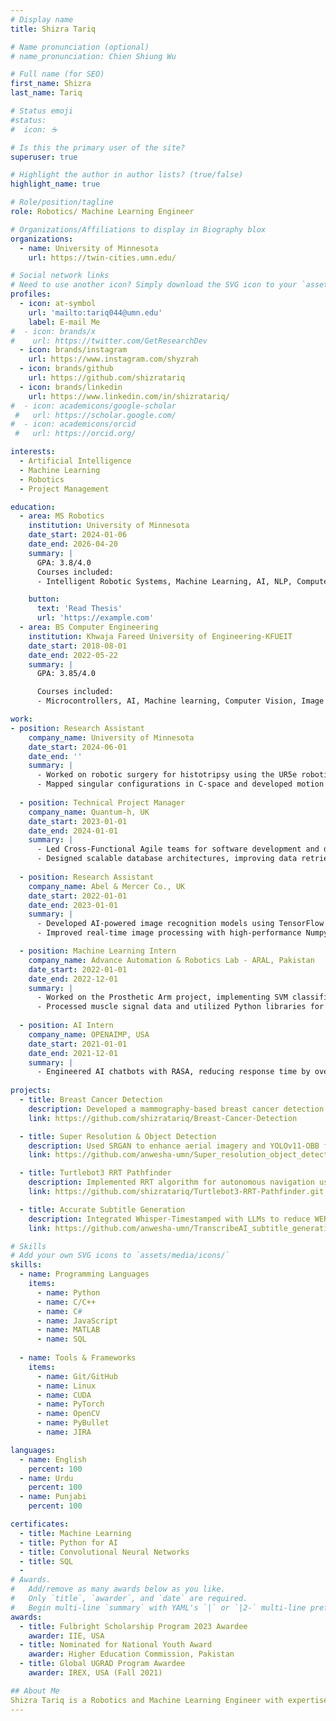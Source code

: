```yaml
---
# Display name
title: Shizra Tariq

# Name pronunciation (optional)
# name_pronunciation: Chien Shiung Wu

# Full name (for SEO)
first_name: Shizra
last_name: Tariq

# Status emoji
#status:
#  icon: ☕️

# Is this the primary user of the site?
superuser: true

# Highlight the author in author lists? (true/false)
highlight_name: true

# Role/position/tagline
role: Robotics/ Machine Learning Engineer

# Organizations/Affiliations to display in Biography blox
organizations:
  - name: University of Minnesota
    url: https://twin-cities.umn.edu/

# Social network links
# Need to use another icon? Simply download the SVG icon to your `assets/media/icons/` folder.
profiles:
  - icon: at-symbol
    url: 'mailto:tariq044@umn.edu'
    label: E-mail Me
#  - icon: brands/x
#    url: https://twitter.com/GetResearchDev
  - icon: brands/instagram
    url: https://www.instagram.com/shyzrah
  - icon: brands/github
    url: https://github.com/shizratariq
  - icon: brands/linkedin
    url: https://www.linkedin.com/in/shizratariq/
#  - icon: academicons/google-scholar
 #   url: https://scholar.google.com/
#  - icon: academicons/orcid
 #   url: https://orcid.org/

interests:
  - Artificial Intelligence
  - Machine Learning
  - Robotics
  - Project Management

education:
  - area: MS Robotics
    institution: University of Minnesota
    date_start: 2024-01-06
    date_end: 2026-04-20
    summary: |
      GPA: 3.8/4.0
      Courses included:
      - Intelligent Robotic Systems, Machine Learning, AI, NLP, Computer Vision, Project Management

    button:
      text: 'Read Thesis'
      url: 'https://example.com'
  - area: BS Computer Engineering
    institution: Khwaja Fareed University of Engineering-KFUEIT
    date_start: 2018-08-01
    date_end: 2022-05-22
    summary: |
      GPA: 3.85/4.0

      Courses included:
      - Microcontrollers, AI, Machine learning, Computer Vision, Image processing, Control systems

work:
- position: Research Assistant
    company_name: University of Minnesota
    date_start: 2024-06-01
    date_end: ''
    summary: |
      - Worked on robotic surgery for histotripsy using the UR5e robotic arm with ROS2 and MoveIt2.
      - Mapped singular configurations in C-space and developed motion planning algorithms for aquatic environments.
  
  - position: Technical Project Manager
    company_name: Quantum-h, UK
    date_start: 2023-01-01
    date_end: 2024-01-01
    summary: |
      - Led Cross-Functional Agile teams for software development and data management.
      - Designed scalable database architectures, improving data retrieval speed by 30%.
  
  - position: Research Assistant
    company_name: Abel & Mercer Co., UK
    date_start: 2022-01-01
    date_end: 2023-01-01
    summary: |
      - Developed AI-powered image recognition models using TensorFlow and PyTorch.
      - Improved real-time image processing with high-performance Numpy computations.

  - position: Machine Learning Intern
    company_name: Advance Automation & Robotics Lab - ARAL, Pakistan
    date_start: 2022-01-01
    date_end: 2022-12-01
    summary: |
      - Worked on the Prosthetic Arm project, implementing SVM classification using MATLAB and Python.
      - Processed muscle signal data and utilized Python libraries for analysis.
  
  - position: AI Intern
    company_name: OPENAIMP, USA
    date_start: 2021-01-01
    date_end: 2021-12-01
    summary: |
      - Engineered AI chatbots with RASA, reducing response time by over 10 seconds.
  
projects:
  - title: Breast Cancer Detection
    description: Developed a mammography-based breast cancer detection system achieving 96.49% accuracy.
    link: https://github.com/shizratariq/Breast-Cancer-Detection

  - title: Super Resolution & Object Detection
    description: Used SRGAN to enhance aerial imagery and YOLOv11-OBB for improved object detection.
    link: https://github.com/anwesha-umn/Super_resolution_object_detection

  - title: Turtlebot3 RRT Pathfinder
    description: Implemented RRT algorithm for autonomous navigation using Gazebo simulation.
    link: https://github.com/shizratariq/Turtlebot3-RRT-Pathfinder.git

  - title: Accurate Subtitle Generation
    description: Integrated Whisper-Timestamped with LLMs to reduce WER/CER by 30% for video subtitles.
    link: https://github.com/anwesha-umn/TranscribeAI_subtitle_generation.git

# Skills
# Add your own SVG icons to `assets/media/icons/`
skills:
  - name: Programming Languages
    items:
      - name: Python
      - name: C/C++
      - name: C#
      - name: JavaScript
      - name: MATLAB
      - name: SQL
  
  - name: Tools & Frameworks
    items:
      - name: Git/GitHub
      - name: Linux
      - name: CUDA
      - name: PyTorch
      - name: OpenCV
      - name: PyBullet
      - name: JIRA

languages:
  - name: English
    percent: 100
  - name: Urdu
    percent: 100
  - name: Punjabi
    percent: 100

certificates:
  - title: Machine Learning
  - title: Python for AI
  - title: Convolutional Neural Networks
  - title: SQL
  - 
# Awards.
#   Add/remove as many awards below as you like.
#   Only `title`, `awarder`, and `date` are required.
#   Begin multi-line `summary` with YAML's `|` or `|2-` multi-line prefix and indent 2 spaces below.
awards:
  - title: Fulbright Scholarship Program 2023 Awardee
    awarder: IIE, USA
  - title: Nominated for National Youth Award
    awarder: Higher Education Commission, Pakistan
  - title: Global UGRAD Program Awardee
    awarder: IREX, USA (Fall 2021)

## About Me
Shizra Tariq is a Robotics and Machine Learning Engineer with expertise in AI, Computer Vision, and Robotics. She has experience in research and industry, working on robotic surgery, prosthetic arms, and AI-driven automation. Her work involves deep learning, NLP, and optimizing AI models for practical applications.
---
```

